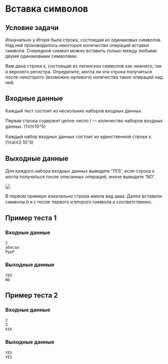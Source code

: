 # Вставка символов

## Условие задачи

Изначально у Игоря была строка, состоящая из одинаковых символов. Над ней производилось некоторое количество операций вставки символа. Очередной символ можно вставить только между любыми двумя одинаковыми символами.

Вам дана строка 𝑠, состоящая из латинских символов как нижнего, так и верхнего регистра. Определите, могла ли эта строка получиться после некоторого (возможно нулевого) количества таких операций над ней.

## Входные данные

Каждый тест состоит из нескольких наборов входных данных.

Первая строка содержит целое число 𝑡 — количество наборов входных данных. (1≤𝑡≤10^5)

Каждый набор входных данных состоит из единственной строки 𝑠. (1≤∣𝑠∣≤2⋅10^5)

## Выходные данные

Для каждого набора входных данных выведите 'YES', если строка 𝑠 могла получиться после описанных операций, иначе выведите 'NO'.

![](./d7add2ad016dedc2485f72d02daaaa6d.png)

В первом примере изначально строка имела вид 𝑎𝑎𝑎𝑎. Далее вставили символы 𝑏 и 𝑐 после первого и второго символа 𝑎 соответственно.

## Пример теста 1

### Входные данные

```
2
abacaa
PppP

```

### Выходные данные

```
YES
NO

```

## Пример теста 2

### Входные данные

```
2
X
kkk

```

### Выходные данные

```
YES
YES

```